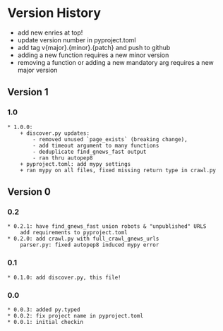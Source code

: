 # Version History

* add new enries at top!
* update version number in pyproject.toml
* add tag v{major}.{minor}.{patch} and push to github
* adding a new function requires a new minor version
* removing a function or adding a new mandatory arg requires a new major version

## Version 1

### 1.0
	* 1.0.0:
		+ discover.py updates:
			- removed unused `page_exists` (breaking change),
			- add timeout argument to many functions
			- deduplicate find_gnews_fast output
			- ran thru autopep8
		+ pyproject.toml: add mypy settings
		+ ran mypy on all files, fixed missing return type in crawl.py

## Version 0

### 0.2

	* 0.2.1: have find_gnews_fast union robots & "unpublished" URLS
		add requirements to pyproject.toml
	* 0.2.0: add crawl.py with full_crawl_gnews_urls
		parser.py: fixed autopep8 induced mypy error

### 0.1
	* 0.1.0: add discover.py, this file!

### 0.0

	* 0.0.3: added py.typed
	* 0.0.2: fix project name in pyproject.toml
	* 0.0.1: initial checkin

